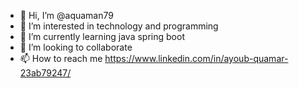 - 👋 Hi, I’m @aquaman79
- 👀 I’m interested in technology and programming
- 🌱 I’m currently learning java spring boot
- 💞️ I’m looking to collaborate 
- 📫 How to reach me 
https://www.linkedin.com/in/ayoub-quamar-23ab79247/
<!---
aquaman79/aquaman79 is a ✨ special ✨ repository because its `README.md` (this file) appears on your GitHub profile.
You can click the Preview link to take a look at your changes.
--->
